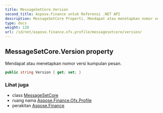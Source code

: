 ```yaml
---
title: MessageSetCore.Version
second_title: Aspose.Finance untuk Referensi .NET API
description: MessageSetCore Properti. Mendapat atau menetapkan nomor versi kumpulan pesan.
type: docs
weight: 120
url: /id/net/aspose.finance.ofx.profile/messagesetcore/version/
---
```

## MessageSetCore.Version property

Mendapat atau menetapkan nomor versi kumpulan pesan.

```csharp
public string Version { get; set; }
```

### Lihat juga

* class [MessageSetCore](../)
* ruang nama [Aspose.Finance.Ofx.Profile](../../messagesetcore/)
* perakitan [Aspose.Finance](../../../)


